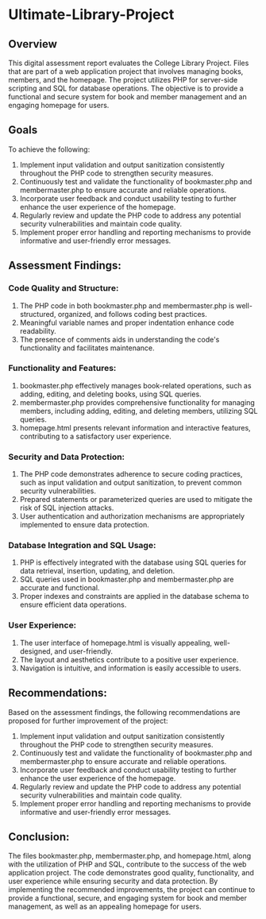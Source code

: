 # Ultimate-Library-Project
## Overview
This digital assessment report evaluates the College Library Project. Files that are part of a web application project that involves managing books, members, and the homepage. The project utilizes PHP for server-side scripting and SQL for database operations. The objective is to provide a functional and secure system for book and member management and an engaging homepage for users.

## Goals
To achieve the following:
<ol>
  <li>Implement input validation and output sanitization consistently throughout the PHP code to strengthen security measures.</li>
<li>Continuously test and validate the functionality of bookmaster.php and membermaster.php to ensure accurate and reliable operations.</li>
<li>Incorporate user feedback and conduct usability testing to further enhance the user experience of the homepage.</li>
<li>Regularly review and update the PHP code to address any potential security vulnerabilities and maintain code quality.</li>
<li>Implement proper error handling and reporting mechanisms to provide informative and user-friendly error messages.</li>
</ol>

## Assessment Findings:
### Code Quality and Structure:
<ol>
 <li>The PHP code in both bookmaster.php and membermaster.php is well-structured, organized, and follows coding best practices.</li>
 <li>Meaningful variable names and proper indentation enhance code readability.</li>
 <li>The presence of comments aids in understanding the code's functionality and facilitates maintenance.</li>
</ol>

### Functionality and Features:
<ol>
 <li>bookmaster.php effectively manages book-related operations, such as adding, editing, and deleting books, using SQL queries.</li>
 <li>membermaster.php provides comprehensive functionality for managing members, including adding, editing, and deleting members, utilizing SQL queries.</li>
 <li>homepage.html presents relevant information and interactive features, contributing to a satisfactory user experience.</li>
</ol> 

### Security and Data Protection:
<ol>
 <li>The PHP code demonstrates adherence to secure coding practices, such as input validation and output sanitization, to prevent common security vulnerabilities.</li>
 <li>Prepared statements or parameterized queries are used to mitigate the risk of SQL injection attacks.</li>
 <li>User authentication and authorization mechanisms are appropriately implemented to ensure data protection.</li></ol>
 
### Database Integration and SQL Usage:
<ol>
 <li>PHP is effectively integrated with the database using SQL queries for data retrieval, insertion, updating, and deletion.</li>
 <li>SQL queries used in bookmaster.php and membermaster.php are accurate and functional.</li>
 <li>Proper indexes and constraints are applied in the database schema to ensure efficient data operations.</li>
 </ol>
 
### User Experience:
<ol>
 <li>The user interface of homepage.html is visually appealing, well-designed, and user-friendly.</li>
 <li>The layout and aesthetics contribute to a positive user experience.</li>
 <li>Navigation is intuitive, and information is easily accessible to users.</li>
</ol>

## Recommendations: 
Based on the assessment findings, the following recommendations are proposed for further improvement of the project:
<ol><li>Implement input validation and output sanitization consistently throughout the PHP code to strengthen security measures.</li>
<li>Continuously test and validate the functionality of bookmaster.php and membermaster.php to ensure accurate and reliable operations.</li>
<li>Incorporate user feedback and conduct usability testing to further enhance the user experience of the homepage.</li>
<li>Regularly review and update the PHP code to address any potential security vulnerabilities and maintain code quality.</li>
<li>Implement proper error handling and reporting mechanisms to provide informative and user-friendly error messages.</li>
</ol>

## Conclusion:
The files bookmaster.php, membermaster.php, and homepage.html, along with the utilization of PHP and SQL, contribute to the success of the web application project.
The code demonstrates good quality, functionality, and user experience while ensuring security and data protection. 
By implementing the recommended improvements, the project can continue to provide a functional, secure, and engaging system for book and member management, as well as an appealing homepage for users.

